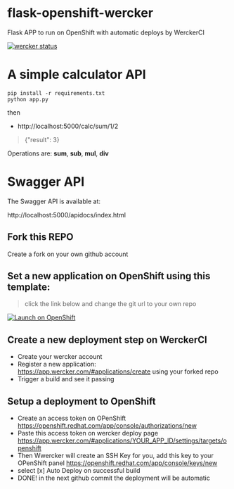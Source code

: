 # flask-openshift-wercker
Flask APP to run on OpenShift with automatic deploys by WerckerCI

[![wercker status](https://app.wercker.com/status/c5be8a1368d54576b58dce3381504d63/m "wercker status")](https://app.wercker.com/project/bykey/c5be8a1368d54576b58dce3381504d63)

# A simple calculator API

```
pip install -r requirements.txt
python app.py
```

then

- http://localhost:5000/calc/sum/1/2
> {"result": 3}

Operations are: **sum**, **sub**, **mul**, **div**

# Swagger API

The Swagger API is available at:

http://localhost:5000/apidocs/index.html


## Fork this REPO

Create a fork on your own github account

##  Set a new application on OpenShift using this template:

> click the link below and change the git url to your own repo

[![Launch on OpenShift](http://launch-shifter.rhcloud.com/button.svg)](https://openshift.redhat.com/app/console/application_type/custom?cartridges%5B%5D=python-2.7&initial_git_url=https://github.com/rochacbruno/flask-openshift-wercker.git&name=calculator&initial_git_branch=master)

## Create a new deployment step on WerckerCI

- Create your wercker account
- Register a new application: https://app.wercker.com/#applications/create using your forked repo
- Trigger a build and see it passing

## Setup a deployment to OpenShift

- Create an access token on OPenShift https://openshift.redhat.com/app/console/authorizations/new
- Paste this access token on wercker deploy page https://app.wercker.com/#applications/YOUR_APP_ID/settings/targets/openshift
- Then Wwercker will create an SSH Key for you, add this key to your OPenShift panel https://openshift.redhat.com/app/console/keys/new
- select [x] Auto Deploy on successful build
- DONE! in the next github commit the deployment will be automatic
